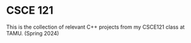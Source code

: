 # CSCE 121
This is the collection of relevant C++ projects from my CSCE121 class at TAMU. (Spring 2024)
 

